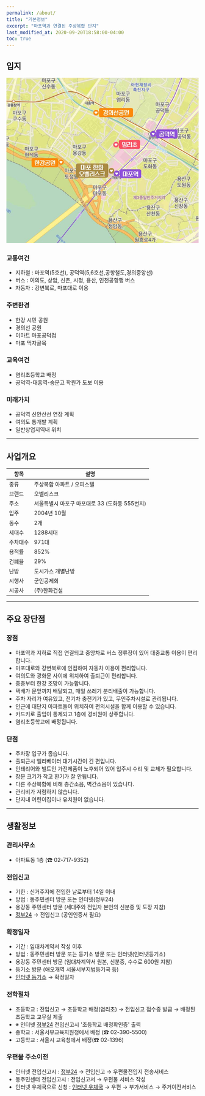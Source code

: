 ```yaml
---
permalink: /about/
title: "기본정보"
excerpt: "마포역과 연결된 주상복합 단지"
last_modified_at: 2020-09-20T18:58:00-04:00
toc: true
---
```


## 입지

![지도](/assets/images/location.jpg)

### 교통여건

- 지하철 : 마포역(5호선), 공덕역(5,6호선,공항철도,경의중앙선)
- 버스 : 여의도, 상암, 신촌, 시청, 용산, 인천공항행 버스
- 자동차 : 강변북로, 마포대로 이용

### 주변환경

- 한강 시민 공원
- 경의선 공원
- 이마트 마포공덕점
- 마포 먹자골목

### 교육여건

- 염리초등학교 배정
- 공덕역-대흥역-숭문고 학원가 도보 이용

### 미래가치

- 공덕역 신안산선 연장 계획
- 여의도 통개발 계획
- 일반상업지역내 위치

---

## 사업개요

| 항목                                        | 설명                                           |
| ------------------------------------------- | ----------------------------------------------------- |
| 종류 | 주상복합 아파트 / 오피스텔 |
| 브랜드 | 오벨리스크 |
| 주소 | 서울특별시 마포구 마포대로 33 (도화동 555번지) |
| 입주 | 2004년 10월 |
| 동수 | 2개 |
| 세대수 | 1288세대 |
| 주차대수 | 971대 |
| 용적률 | 852% |
| 건폐율 | 29% |
| 난방 | 도시가스 개별난방 |
| 시행사 | 군인공제회 |
| 시공사 | (주)한화건설 |

---

## 주요 장단점

### 장점

- 마포역과 지하로 직접 연결되고 중앙차로 버스 정류장이 있어 대중교통 이용이 편리합니다.
- 마포대로와 강변북로에 인접하여 자동차 이용이 편리합니다.
- 여의도와 광화문 사이에 위치하여 출퇴근이 편리합니다.
- 중층부터 한강 조망이 가능합니다.
- 택배가 문앞까지 배달되고, 매일 쓰레기 분리배출이 가능합니다.
- 주차 자리가 여유있고, 전기차 충전기가 있고, 무인주차시설로 관리됩니다.
- 인근에 대단지 아파트들이 위치하여 편의시설을 함께 이용할 수 있습니다.
- 카드키로 출입이 통제되고 1층에 경비원이 상주합니다.
- 염리초등학교에 배정됩니다.

### 단점

- 주차장 입구가 좁습니다.
- 출퇴근시 엘리베이터 대기시간이 긴 편입니다.
- 인테리어와 빌트인 가전제품이 노후되어 있어 입주시 수리 및 교체가 필요합니다.
- 창문 크기가 작고 환기가 잘 안됩니다.
- 다른 주상복합에 비해 층간소음, 벽간소음이 있습니다.
- 관리비가 저렴하지 않습니다.
- 단지내 어린이집이나 유치원이 없습니다.

---

## 생활정보

### 관리사무소

- 아파트동 1층 (☎ 02-717-9352)

### 전입신고

- 기한 : 신거주지에 전입한 날로부터 14일 이내
- 방법 : 동주민센터 방문 또는 인터넷(정부24)
- 용강동 주민센터 방문 (세대주와 전입자 본인의 신분증 및 도장 지참)
- [정부24] → 전입신고 (공인인증서 필요)

### 확정일자

- 기간 : 임대차계약서 작성 이후
- 방법 : 동주민센터 방문 또는 등기소 방문 또는 인터넷(인터넷등기소)
- 용강동 주민센터 방문 (임대차계약서 원본, 신분증, 수수료 600원 지참)
- 등기소 방문 (애오개역 서울서부지법등기국 등)
- [인터넷 등기소] → 확정일자

### 전학절차

- 초등학교 : 전입신고 → 초등학교 배정(염리초) → 전입신고 접수증 발급 → 배정된 초등학교 교무실 제출
- ※ 인터넷 [정부24] 전입신고시 '초등학교 배정확인증' 출력
- 중학교 : 서울서부교육지원청에서 배정 (☎ 02-390-5500)
- 고등학교 : 서울시 교육청에서 배정(☎ 02-1396)

### 우편물 주소이전

- 인터넷 전입신고시 : [정부24] → 전입신고 → 우편물전입지 전송서비스
- 동주민센터 전입신고시 : 전입신고서 → 우편물 서비스 작성
- 인터넷 우체국으로 신청 : [인터넷 우체국] → 우편 → 부가서비스 → 주거이전서비스

[정부24]: http://www.gov.kr
[인터넷 등기소]: http://www.iros.go.kr
[인터넷 우체국]: https://www.epost.go.kr
